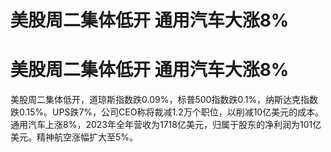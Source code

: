 # 美股周二集体低开 通用汽车大涨8%

# 美股周二集体低开 通用汽车大涨8%

美股周二集体低开，道琼斯指数跌0.09%，标普500指数跌0.1%，纳斯达克指数跌0.15%。UPS跌7%，公司CEO称将裁减1.2万个职位，以削减10亿美元的成本。通用汽车上涨8%，2023年全年营收为1718亿美元，归属于股东的净利润为101亿美元。精神航空涨幅扩大至5%。

